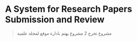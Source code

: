 # A System for Research Papers Submission and Review
>مشروع تخرج 2 
مشروع يهتم بادارة موقع لمجلة علمية
